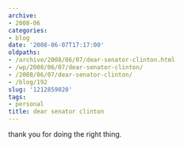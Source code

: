 ```yaml
---
archive:
- 2008-06
categories:
- blog
date: '2008-06-07T17:17:00'
oldpaths:
- /archive/2008/06/07/dear-senator-clinton.html
- /wp/2008/06/07/dear-senator-clinton/
- /2008/06/07/dear-senator-clinton/
- /blog/192
slug: '1212859020'
tags:
- personal
title: dear senator clinton
---
```


thank you for doing the right thing.

